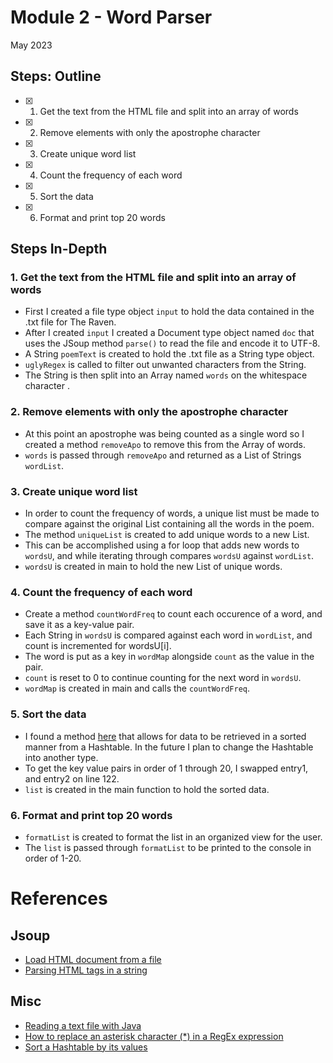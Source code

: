 # Module 2 - Word Parser

May 2023

## Steps: Outline

- [x] 1. Get the text from the HTML file and split into an array of words
- [x] 2. Remove elements with only the apostrophe character
- [x] 3. Create unique word list
- [x] 4. Count the frequency of each word
- [x] 5. Sort the data
- [x] 6. Format and print top 20 words

## Steps In-Depth

### 1. Get the text from the HTML file and split into an array of words

* First I created a file type object `input` to hold the data contained in the .txt file for The Raven.
* After I created `input` I created a Document type object named `doc` that uses the JSoup method `parse()` to read the file and encode it to UTF-8.
* A String `poemText` is created to hold the .txt file as a String type object. 
* `uglyRegex` is called to filter out unwanted characters from the String.
* The String is then split into an Array named `words` on the whitespace character .

### 2. Remove elements with only the apostrophe character

* At this point an apostrophe was being counted as a single word so I created a method `removeApo` to remove this from the Array of words.
* `words` is passed through `removeApo` and returned as a List of Strings `wordList`.

### 3. Create unique word list

* In order to count the frequency of words, a unique list must be made to compare against the original List containing all the words in the poem. 
* The method `uniqueList` is created to add unique words to a new List.
* This can be accomplished using a for loop that adds new words to `wordsU`, and while iterating through compares `wordsU` against `wordList`.
* `wordsU` is created in main to hold the new List of unique words.

### 4. Count the frequency of each word

* Create a method `countWordFreq` to count each occurence of a word, and save it as a key-value pair.
* Each String in `wordsU` is compared against each word in `wordList`, and count is incremented for wordsU[i].
* The word is put as a key in `wordMap` alongside `count` as the value in the pair.
* `count` is reset to 0 to continue counting for the next word in `wordsU`.
* `wordMap` is created in main and calls the `countWordFreq`.

### 5. Sort the data

* I found a method [here](https://www.javacodeexamples.com/sort-hashtable-by-values-in-java-example/3169) that allows for data to be retrieved in a sorted manner from a Hashtable. In the future I plan to change the Hashtable into another type. 
* To get the key value pairs in order of 1 through 20, I swapped entry1, and entry2 on line 122.
* `list` is created in the main function to hold the sorted data.

### 6. Format and print top 20 words

* `formatList` is created to format the list in an organized view for the user. 
* The `list` is passed through `formatList` to be printed to the console in order of 1-20.

# References

## Jsoup

* [Load HTML document from a file](https://jsoup.org/cookbook/input/load-document-from-file)
* [Parsing HTML tags in a string](https://jsoup.org/cookbook/input/parse-document-from-string)

## Misc

* [Reading a text file with Java](https://www.geeksforgeeks.org/different-ways-reading-text-file-java/)  
* [How to replace an asterisk character (*) in a RegEx expression](https://stackoverflow.com/questions/2801549/how-do-i-replace-an-actual-asterisk-character-in-a-regex-expression)
* [Sort a Hashtable by its values](https://www.javacodeexamples.com/sort-hashtable-by-values-in-java-example/3169)